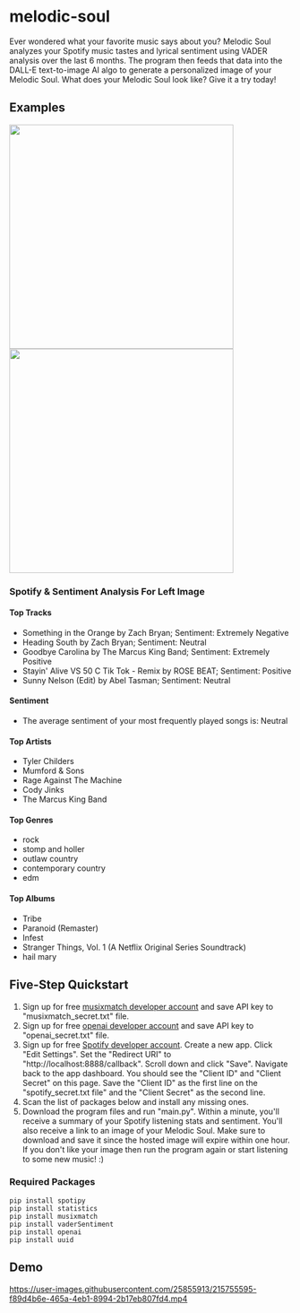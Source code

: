 # melodic-soul
Ever wondered what your favorite music says about you? Melodic Soul analyzes your Spotify music tastes and lyrical sentiment using VADER analysis over the last 6 months. The program then feeds that data into the DALL-E text-to-image AI algo to generate a personalized image of your Melodic Soul. What does your Melodic Soul look like? Give it a try today!

## Examples
<p float="left">
  <img src="https://user-images.githubusercontent.com/25855913/215732211-30a7cbeb-14a4-4777-83f0-91b68e93061d.png" width="400" height="400">
  <img src="https://user-images.githubusercontent.com/25855913/215731379-6fa5d344-1852-43f9-8dfe-7ff0197d9e21.png" width="400" height="400">
</p>

### Spotify & Sentiment Analysis For Left Image

#### Top Tracks
- Something in the Orange by Zach Bryan;	 Sentiment: Extremely Negative
- Heading South by Zach Bryan;		 Sentiment: Neutral
- Goodbye Carolina by The Marcus King Band;		 Sentiment: Extremely Positive
- Stayin' Alive VS 50 C Tik Tok - Remix by ROSE BEAT;		 Sentiment: Positive
- Sunny Nelson (Edit) by Abel Tasman;		 Sentiment: Neutral

#### Sentiment
- The average sentiment of your most frequently played songs is: Neutral

#### Top Artists
- Tyler Childers
- Mumford & Sons
- Rage Against The Machine
- Cody Jinks
- The Marcus King Band

#### Top Genres
- rock
- stomp and holler
- outlaw country
- contemporary country
- edm

#### Top Albums
- Tribe
- Paranoid (Remaster)
- Infest
- Stranger Things, Vol. 1 (A Netflix Original Series Soundtrack)
- hail mary

## Five-Step Quickstart
1. Sign up for free [musixmatch developer account](https://developer.musixmatch.com/plans) and save API key to "musixmatch_secret.txt" file.
2. Sign up for free [openai developer account](https://openai.com/api/) and save API key to "openai_secret.txt" file.
3. Sign up for free [Spotify developer account](https://developer.spotify.com/). Create a new app. Click "Edit Settings". Set the "Redirect URI" to "http://localhost:8888/callback". Scroll down and click "Save". Navigate back to the app dashboard. You should see the "Client ID" and "Client Secret" on this page. Save the "Client ID" as the first line on the "spotify_secret.txt file" and the "Client Secret" as the second line.
4. Scan the list of packages below and install any missing ones.
5. Download the program files and run "main.py". Within a minute, you'll receive a summary of your Spotify listening stats and sentiment. You'll also receive a link to an image of your Melodic Soul. Make sure to download and save it since the hosted image will expire within one hour. If you don't like your image then run the program again or start listening to some new music! :)

### Required Packages
```
pip install spotipy
pip install statistics
pip install musixmatch
pip install vaderSentiment
pip install openai
pip install uuid
```
## Demo

https://user-images.githubusercontent.com/25855913/215755595-f89d4b6e-465a-4eb1-8994-2b17eb807fd4.mp4



